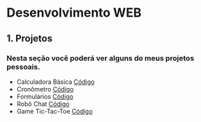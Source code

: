 # Desenvolvimento WEB
## 1. Projetos
### Nesta seção você poderá ver alguns do meus projetos pessoais. 
- Calculadora Básica [Código](https://github.com/DaniloDCS/WEB/tree/master/calculadora)
- Cronômetro [Código](https://github.com/DaniloDCS/WEB/tree/master/cronometro)
- Formulários [Código](https://github.com/DaniloDCS/WEB/tree/master/formulario)
- Robô Chat [Código](https://github.com/DaniloDCS/WEB/tree/master/chat)
- Game Tic-Tac-Toe [Código](https://github.com/DaniloDCS/WEB/tree/master/jogo_da_velha)
